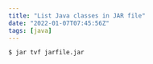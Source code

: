 ```yaml
---
title: "List Java classes in JAR file"
date: "2022-01-07T07:45:56Z"
tags: [java]
---
```


```sh
$ jar tvf jarfile.jar
```

